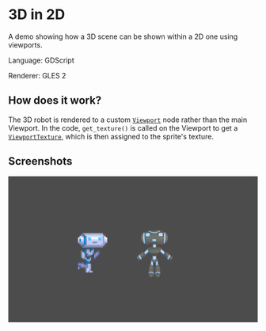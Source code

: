 # 3D in 2D

A demo showing how a 3D scene can be shown within a 2D one using viewports.

Language: GDScript

Renderer: GLES 2

## How does it work?

The 3D robot is rendered to a custom
[`Viewport`](https://docs.godotengine.org/en/latest/classes/class_viewport.html)
node rather than the main Viewport. In the code,
`get_texture()` is called on the Viewport to get a
[`ViewportTexture`](https://docs.godotengine.org/en/latest/classes/class_viewporttexture.html),
which is then assigned to the sprite's texture.

## Screenshots

![Screenshot](screenshots/3d_in_2d.png)
